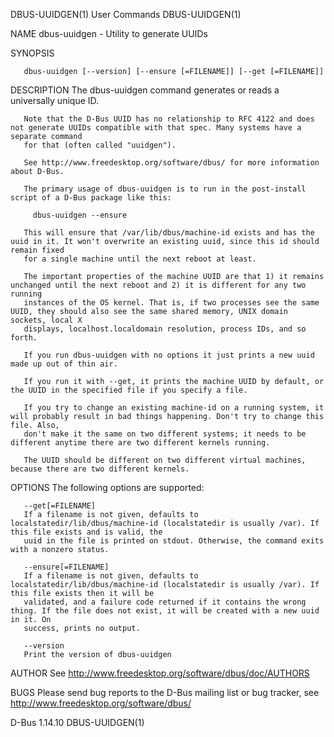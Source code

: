DBUS-UUIDGEN(1)								 User Commands							       DBUS-UUIDGEN(1)

NAME
       dbus-uuidgen - Utility to generate UUIDs

SYNOPSIS

       dbus-uuidgen [--version] [--ensure [=FILENAME]] [--get [=FILENAME]]

DESCRIPTION
       The dbus-uuidgen command generates or reads a universally unique ID.

       Note that the D-Bus UUID has no relationship to RFC 4122 and does not generate UUIDs compatible with that spec. Many systems have a separate command
       for that (often called "uuidgen").

       See http://www.freedesktop.org/software/dbus/ for more information about D-Bus.

       The primary usage of dbus-uuidgen is to run in the post-install script of a D-Bus package like this:

	     dbus-uuidgen --ensure

       This will ensure that /var/lib/dbus/machine-id exists and has the uuid in it. It won't overwrite an existing uuid, since this id should remain fixed
       for a single machine until the next reboot at least.

       The important properties of the machine UUID are that 1) it remains unchanged until the next reboot and 2) it is different for any two running
       instances of the OS kernel. That is, if two processes see the same UUID, they should also see the same shared memory, UNIX domain sockets, local X
       displays, localhost.localdomain resolution, process IDs, and so forth.

       If you run dbus-uuidgen with no options it just prints a new uuid made up out of thin air.

       If you run it with --get, it prints the machine UUID by default, or the UUID in the specified file if you specify a file.

       If you try to change an existing machine-id on a running system, it will probably result in bad things happening. Don't try to change this file. Also,
       don't make it the same on two different systems; it needs to be different anytime there are two different kernels running.

       The UUID should be different on two different virtual machines, because there are two different kernels.

OPTIONS
       The following options are supported:

       --get[=FILENAME]
	   If a filename is not given, defaults to localstatedir/lib/dbus/machine-id (localstatedir is usually /var). If this file exists and is valid, the
	   uuid in the file is printed on stdout. Otherwise, the command exits with a nonzero status.

       --ensure[=FILENAME]
	   If a filename is not given, defaults to localstatedir/lib/dbus/machine-id (localstatedir is usually /var). If this file exists then it will be
	   validated, and a failure code returned if it contains the wrong thing. If the file does not exist, it will be created with a new uuid in it. On
	   success, prints no output.

       --version
	   Print the version of dbus-uuidgen

AUTHOR
       See http://www.freedesktop.org/software/dbus/doc/AUTHORS

BUGS
       Please send bug reports to the D-Bus mailing list or bug tracker, see http://www.freedesktop.org/software/dbus/

D-Bus 1.14.10																       DBUS-UUIDGEN(1)
